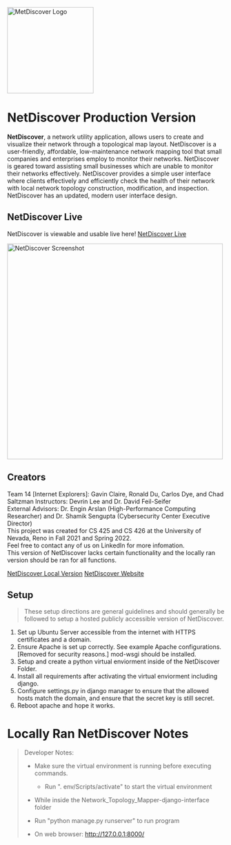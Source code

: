 <img src="https://raw.githubusercontent.com/duronald/NetDiscover/main/staticNetDiscover/images/favicon.ico" alt="MetDiscover Logo" width="200"/>


# NetDiscover Production Version

**NetDiscover**, a network utility application, allows users to create and visualize their network through a topological map layout. NetDiscover is a user-friendly, affordable, low-maintenance network mapping tool that small companies and enterprises employ to monitor their networks. NetDiscover is geared toward assisting small businesses which are unable to monitor their networks effectively. NetDiscover provides a simple user interface where clients effectively and efficiently check the health of their network with local network topology construction, modification, and inspection. NetDiscover has an updated, modern user interface design.


## NetDiscover Live

NetDiscover is viewable and usable live here! 
[NetDiscover Live](https://team14netdiscover.ronalddu.me/)

<img src="https://raw.githubusercontent.com/duronald/NetDiscover/main/inspectScreenshot.png" alt="NetDiscover Screenshot" width="500"/>

## Creators

Team 14 [Internet Explorers]: Gavin Claire, Ronald Du, Carlos Dye, and Chad Saltzman 
Instructors: Devrin Lee and Dr. David Feil-Seifer  
External Advisors: Dr. Engin Arslan (High-Performance Computing Researcher) and Dr. Shamik Sengupta (Cybersecurity Center Executive Director)  
This project was created for CS 425 and CS 426 at the University of Nevada, Reno in Fall 2021 and Spring 2022.  
Feel free to contact any of us on LinkedIn for more infomation.  
This version of NetDiscover lacks certain functionality and the locally ran version should be ran for all functions.

[NetDiscover Local Version](https://github.com/Chad-Saltzman/Network_Topology_Mapper)
[NetDiscover Website](https://ronalddu.wixsite.com/netdiscover)


## Setup
>These setup directions are general guidelines and should generally be followed to setup a hosted publicly accessible version of NetDiscover.

1. Set up Ubuntu Server accessible from the internet with HTTPS certificates and a domain.
2. Ensure Apache is set up correctly. See example Apache configurations. [Removed for security reasons.] mod-wsgi should be installed.
3. Setup and create a python virtual enviorment inside of the NetDiscover Folder. 
4. Install all requirements after activating the virtual enviorment including django.
5. Configure settings.py in django manager to ensure that the allowed hosts match the domain, and ensure that the secret key is still secret.
6. Reboot apache and hope it works. 





# Locally Ran NetDiscover Notes
>Developer Notes: 
> - Make sure the virtual environment is running before executing commands.
>    - Run ". env/Scripts/activate" to start the virtual environment
>
>- While inside the Network_Topology_Mapper-django-interface folder
>- Run "python manage.py runserver" to run program
>- On web browser: http://127.0.0.1:8000/
